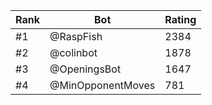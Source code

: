 Rank|Bot|Rating
---|---|---
#1|@RaspFish|2384
#2|@colinbot|1878
#3|@OpeningsBot|1647
#4|@MinOpponentMoves|781
